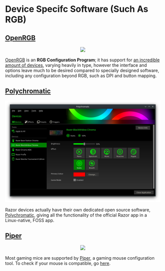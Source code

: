 # Device Specifc Software (Such As RGB)
## [OpenRGB](https://openrgb.org/)
<p align="center"><img src="https://uploads.golmedia.net/uploads/articles/article_media/6277205051595434787gol1.png" width="600"></p>

[OpenRGB](https://openrgb.org/) is an **RGB Configuration Program**; it has support for [an incredible amount of devices](https://openrgb.org/devices.html), varying heavily in type, however the interface and options leave much to be desired compared to specially designed software, including any configuration beyond RGB, such as DPI and button mapping.

## [Polychromatic](https://polychromatic.app/)
<p align="center"><img src="https://github.com/polychromatic/polychromatic/raw/master/.github/controller@2x.webp" width="600"></p>

Razor devices actually have their own dedicated open source software, [Polychromatic](https://polychromatic.app/), giving all the functionality of the official Razor app in a Linux-native, FOSS app.

## [Piper](https://github.com/libratbag/piper)
<p align="center"><img src="https://github.com/libratbag/piper/raw/wiki/screenshots/piper-buttonpage.png" width="600"></p>

Most gaming mice are supported by [Piper](https://github.com/libratbag/piper), a gaming mouse configuration tool. To check if your mouse is compatible, go [here](https://github.com/libratbag/libratbag/tree/master/data/devices).